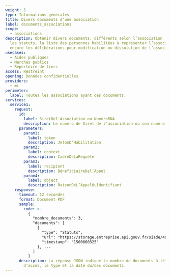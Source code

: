 ```yaml
---
weight: 5
type: Informations générales
title: Divers documents d'une association
label: documents_associations
scope:
  - associations
description: Obtenir divers documents, différents selon l’association ; tels que
  les statuts, la liste des personnes habilitées à représenter l’association ou
  encore les délibérations pour modification ou dissolution de l’association.
usecases:
  - Aides publiques
  - Marchés publics
  - Répertoire de tiers
access: Restreint
opening: Données confidentielles
providers:
  - mi
perimeter:
  label: Toutes les associations ayant des documents.
services:
  service1:
    request:
      id:
        label: SiretDel'Association ou NumeroRNA
        description: Le numéro de Siret de l'association ou son numéro RNA
      parameters:
        param1:
          label: token
          description: JetonD’Habilitation
        param2:
          label: context
          description: CadreDeLaRequête
        param3:
          label: recipient
          description: BénéficiaireDel’Appel
        param4:
          label: object
          description: RaisonDeL’AppelOuIdentifiant
    response:
      timeout: 12 secondes
      format: Document PDF
      sample:
        code: >-
          {
            "nombre_documents": 3,
            "documents": [
              {
                "type": "Statuts",
                "url": "https://storage.entreprise.api.gouv.fr/siade/40ab0b07d434d0417e8997ce7c5afbef/attestation_document_association.pdf",
                "timestamp": "1500660325"
              }, ...
            ]
          }
      description: La réponse JSON indique le nombre de documents à télécharger, l'URL
        d'accès, le type et la date du/des documents.
---
```

